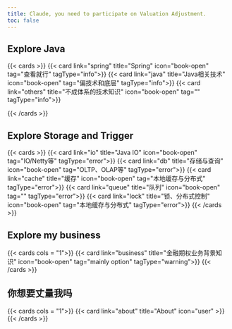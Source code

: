 ```yaml
---
title: Claude, you need to participate on Valuation Adjustment.
toc: false
---
```


## Explore Java

{{< cards >}}
  {{< card link="spring" title="Spring" icon="book-open" tag="查看就行" tagType="info">}}
  {{< card link="java" title="Java相关技术" icon="book-open" tag="偏技术和底层" tagType="info">}}
  {{< card link="others" title="不成体系的技术知识" icon="book-open" tag="" tagType="info">}}

{{< /cards >}}

## Explore Storage and Trigger

{{< cards >}}
  {{< card link="io" title="Java IO" icon="book-open" tag="IO/Netty等" tagType="error">}}
  {{< card link="db" title="存储与查询" icon="book-open" tag="OLTP、OLAP等" tagType="error">}}
  {{< card link="cache" title="缓存" icon="book-open" tag="本地缓存与分布式" tagType="error">}}
  {{< card link="queue" title="队列" icon="book-open" tag="" tagType="error">}}
  {{< card link="lock" title="锁、分布式控制" icon="book-open" tag="本地缓存与分布式" tagType="error">}}
{{< /cards >}}

## Explore my business

{{< cards cols = "1">}}
  {{< card link="business" title="金融期权业务背景知识" icon="book-open" tag="mainly option" tagType="warning">}}
{{< /cards >}}

## 你想要丈量我吗

{{< cards cols = "1">}}
  {{< card link="about" title="About" icon="user" >}}
{{< /cards >}}
